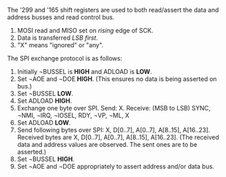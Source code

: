The '299 and '165 shift registers are used to both read/assert the data and
address busses and read control bus.

1. MOSI read and MISO set on *rising* edge of SCK.
2. Data is transferred *LSB first*.
3. "X" means "ignored" or "any".

The SPI exchange protocol is as follows:

1. Initially ¬BUSSEL is **HIGH**
   and ADLOAD is **LOW**.
2. Set ¬AOE and
   ¬DOE **HIGH**. (This ensures no
   data is being asserted on bus.)
3. Set ¬BUSSEL **LOW**.
4. Set ADLOAD **HIGH**.
5. Exchange one byte over SPI. Send: X. Receive: (MSB to LSB) SYNC,
   ¬NMI,
   ¬IRQ,
   ¬IOSEL,
   RDY, ¬VP,
   ¬ML,
   X
6. Set ADLOAD **LOW**.
7. Send following bytes over SPI: X, D[0..7], A[0..7], A[8..15],
   A[16..23]. Received bytes are X, D[0..7], A[0..7], A[8..15], A[16..23]. (The
   received data and address values are observed. The sent ones are to be
   asserted.)
8. Set ¬BUSSEL **HIGH**.
9. Set ¬AOE and
   ¬DOE appropriately to assert
   address and/or data bus.

